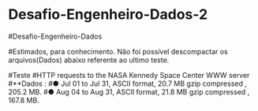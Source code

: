 # Desafio-Engenheiro-Dados-2
#Desafio-Engenheiro-Dados

#Estimados, para conhecimento. Não foi possível descompactar os arquivos(Dados) abaixo referente ao ultimo teste.

#Teste
#HTTP requests to the NASA Kennedy Space Center WWW server
#**Dados :
#● Jul 01 to Jul 31, ASCII format, 20.7 MB gzip compressed , 205.2 MB.
#● Aug 04 to Aug 31, ASCII format, 21.8 MB gzip compressed , 167.8 MB.
